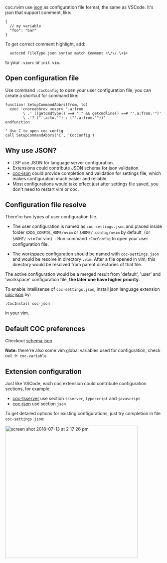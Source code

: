 coc.nvim use [json](https://code.visualstudio.com/docs/languages/json) as configuration file format, the same as VSCode.
It's json that support comment, like:

``` jsonc
{
  // my variable
  "foo": "bar"
}
```

To get correct comment highlight, add:
``` vim
  autocmd FileType json syntax match Comment +\/\/.\+$+
```
to your `.vimrc` or `init.vim`.

## Open configuration file

Use command `:CocConfig` to open your user configuration file, you can create a shortcut for command like:
``` vim
function! SetupCommandAbbrs(from, to)
  exec 'cnoreabbrev <expr> '.a:from
        \ .' ((getcmdtype() ==# ":" && getcmdline() ==# "'.a:from.'")'
        \ .'? ("'.a:to.'") : ("'.a:from.'"))'
endfunction

" Use C to open coc config
call SetupCommandAbbrs('C', 'CocConfig')
```

## Why use JSON?

* LSP use JSON for language server configuration.
* Extensions could contribute JSON schema for json validation.
* [coc-json](https://github.com/neoclide/coc-json) could provide completion and validation for settings file, which makes configuration much easier and reliable.
* Most configurations would take effect just after settings file saved, you don't need to restart vim or coc.

## Configuration file resolve

There're two types of user configuration file.

* The user configuration is named as `coc-settings.json` and placed inside folder `$XDG_CONFIG_HOME/nvim` or `$HOME/.config/nvim` by default（or `$HOME/.vim` for vim）. Run command `:CocConfig` to open your user configuration file. 

* The workspace configuration should be named with `coc-settings.json` and would be resolve in directory `.vim`. 
After a file opened in vim, this directory would be resolved from parent directories of that file.

The active configuration would be a merged result from 'default', 'user' and 'workspace' configuration file, **the later one have higher priority**.

To enable intellisense of `coc-settings.json`, install json language extension [coc-json](https://github.com/neoclide/coc-json) by:
```
:CocInstall coc-json
```
in your vim.

## Default COC preferences

Checkout [schema.json](https://github.com/neoclide/coc.nvim/blob/master/data/schema.json)

**Note:** there're also some vim global variables used for configuration, check out `:h coc-variable`.

## Extension configuration

Just like VSCode, each coc extension could contribute configuration sections, for example.

* [coc-tsserver](https://github.com/neoclide/coc-tsserver) use section `tsserver`, `typescript` and `javascript`
* [coc-json](https://github.com/neoclide/coc-json) use section `json`

To get detailed options for existing configurations, just try completion in file `coc-settings.json`:

<img width="424" alt="screen shot 2018-07-13 at 2 17 26 pm" src="https://user-images.githubusercontent.com/251450/42675689-c9eb04e2-86a7-11e8-94b8-792f247a7394.png">